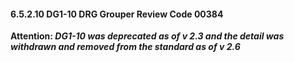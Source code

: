 #### 6.5.2.10 DG1-10 DRG Grouper Review Code 00384

**Attention: _DG1-10 was deprecated as of v 2.3 and the detail was withdrawn and removed from the standard as of v 2.6_**
